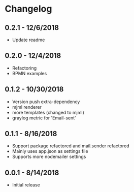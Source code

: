 # Changelog

## 0.2.1 - 12/6/2018

- Update readme

## 0.2.0 - 12/4/2018

- Refactoring
- BPMN examples

## 0.1.2 - 10/30/2018

- Version push extra-dependency
- mjml renderer
- more templates (changed to mjml)
- graylog metric for 'Email-sent'

## 0.1.1 - 8/16/2018

- Support package refactored and mail.sender refactored
- Mainly uses app.json as settings file
- Supports more nodemailer settings

## 0.0.1 - 8/14/2018

- Initial release